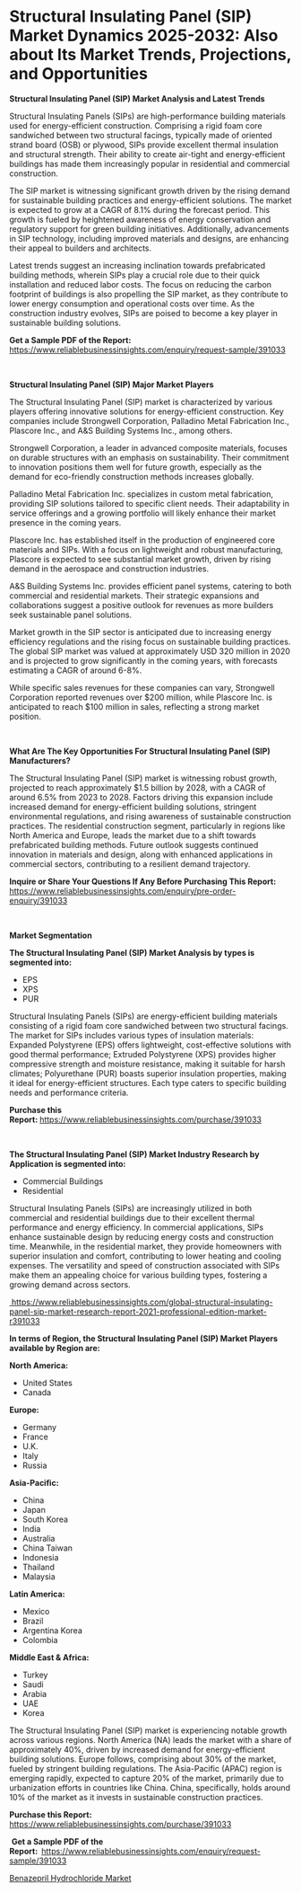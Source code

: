 <p><h1>Structural Insulating Panel (SIP) Market Dynamics 2025-2032: Also about Its Market Trends, Projections, and Opportunities</h1></p><p><strong>Structural Insulating Panel (SIP) Market Analysis and Latest Trends</strong></p>
<p><p>Structural Insulating Panels (SIPs) are high-performance building materials used for energy-efficient construction. Comprising a rigid foam core sandwiched between two structural facings, typically made of oriented strand board (OSB) or plywood, SIPs provide excellent thermal insulation and structural strength. Their ability to create air-tight and energy-efficient buildings has made them increasingly popular in residential and commercial construction.</p><p>The SIP market is witnessing significant growth driven by the rising demand for sustainable building practices and energy-efficient solutions. The market is expected to grow at a CAGR of 8.1% during the forecast period. This growth is fueled by heightened awareness of energy conservation and regulatory support for green building initiatives. Additionally, advancements in SIP technology, including improved materials and designs, are enhancing their appeal to builders and architects.</p><p>Latest trends suggest an increasing inclination towards prefabricated building methods, wherein SIPs play a crucial role due to their quick installation and reduced labor costs. The focus on reducing the carbon footprint of buildings is also propelling the SIP market, as they contribute to lower energy consumption and operational costs over time. As the construction industry evolves, SIPs are poised to become a key player in sustainable building solutions.</p></p>
<p><strong>Get a Sample PDF of the Report:&nbsp;</strong> <a href="https://www.reliablebusinessinsights.com/enquiry/request-sample/391033?utm_campaign=3109&utm_medium=2&utm_source=Github&utm_content=ia&utm_term=29032025&utm_id=structural-insulating-panel-sip">https://www.reliablebusinessinsights.com/enquiry/request-sample/391033</a></p>
<p>&nbsp;</p>
<p><strong>Structural Insulating Panel (SIP) Major Market Players</strong></p>
<p><p>The Structural Insulating Panel (SIP) market is characterized by various players offering innovative solutions for energy-efficient construction. Key companies include Strongwell Corporation, Palladino Metal Fabrication Inc., Plascore Inc., and A&S Building Systems Inc., among others. </p><p>Strongwell Corporation, a leader in advanced composite materials, focuses on durable structures with an emphasis on sustainability. Their commitment to innovation positions them well for future growth, especially as the demand for eco-friendly construction methods increases globally.</p><p>Palladino Metal Fabrication Inc. specializes in custom metal fabrication, providing SIP solutions tailored to specific client needs. Their adaptability in service offerings and a growing portfolio will likely enhance their market presence in the coming years.</p><p>Plascore Inc. has established itself in the production of engineered core materials and SIPs. With a focus on lightweight and robust manufacturing, Plascore is expected to see substantial market growth, driven by rising demand in the aerospace and construction industries.</p><p>A&S Building Systems Inc. provides efficient panel systems, catering to both commercial and residential markets. Their strategic expansions and collaborations suggest a positive outlook for revenues as more builders seek sustainable panel solutions.</p><p>Market growth in the SIP sector is anticipated due to increasing energy efficiency regulations and the rising focus on sustainable building practices. The global SIP market was valued at approximately USD 320 million in 2020 and is projected to grow significantly in the coming years, with forecasts estimating a CAGR of around 6-8%.</p><p>While specific sales revenues for these companies can vary, Strongwell Corporation reported revenues over $200 million, while Plascore Inc. is anticipated to reach $100 million in sales, reflecting a strong market position.</p></p>
<p>&nbsp;</p>
<p><strong>What Are The Key Opportunities For Structural Insulating Panel (SIP) Manufacturers?</strong></p>
<p><p>The Structural Insulating Panel (SIP) market is witnessing robust growth, projected to reach approximately $1.5 billion by 2028, with a CAGR of around 6.5% from 2023 to 2028. Factors driving this expansion include increased demand for energy-efficient building solutions, stringent environmental regulations, and rising awareness of sustainable construction practices. The residential construction segment, particularly in regions like North America and Europe, leads the market due to a shift towards prefabricated building methods. Future outlook suggests continued innovation in materials and design, along with enhanced applications in commercial sectors, contributing to a resilient demand trajectory.</p></p>
<p><strong>Inquire or Share Your Questions If Any Before Purchasing This Report:</strong> <a href="https://www.reliablebusinessinsights.com/enquiry/pre-order-enquiry/391033?utm_campaign=3109&utm_medium=2&utm_source=Github&utm_content=ia&utm_term=29032025&utm_id=structural-insulating-panel-sip">https://www.reliablebusinessinsights.com/enquiry/pre-order-enquiry/391033</a></p>
<p>&nbsp;</p>
<p><strong>Market Segmentation</strong></p>
<p><strong>The Structural Insulating Panel (SIP) Market Analysis by types is segmented into:</strong></p>
<p><ul><li>EPS</li><li>XPS</li><li>PUR</li></ul></p>
<p><p>Structural Insulating Panels (SIPs) are energy-efficient building materials consisting of a rigid foam core sandwiched between two structural facings. The market for SIPs includes various types of insulation materials: Expanded Polystyrene (EPS) offers lightweight, cost-effective solutions with good thermal performance; Extruded Polystyrene (XPS) provides higher compressive strength and moisture resistance, making it suitable for harsh climates; Polyurethane (PUR) boasts superior insulation properties, making it ideal for energy-efficient structures. Each type caters to specific building needs and performance criteria.</p></p>
<p><strong>Purchase this Report:&nbsp;</strong><a href="https://www.reliablebusinessinsights.com/purchase/391033?utm_campaign=3109&utm_medium=2&utm_source=Github&utm_content=ia&utm_term=29032025&utm_id=structural-insulating-panel-sip">https://www.reliablebusinessinsights.com/purchase/391033</a></p>
<p>&nbsp;</p>
<p><strong>The Structural Insulating Panel (SIP) Market Industry Research by Application is segmented into:</strong></p>
<p><ul><li>Commercial Buildings</li><li>Residential</li></ul></p>
<p><p>Structural Insulating Panels (SIPs) are increasingly utilized in both commercial and residential buildings due to their excellent thermal performance and energy efficiency. In commercial applications, SIPs enhance sustainable design by reducing energy costs and construction time. Meanwhile, in the residential market, they provide homeowners with superior insulation and comfort, contributing to lower heating and cooling expenses. The versatility and speed of construction associated with SIPs make them an appealing choice for various building types, fostering a growing demand across sectors.</p></p>
<p><a href="https://www.reliablebusinessinsights.com/global-structural-insulating-panel-sip-market-research-report-2021-professional-edition-market-r391033?utm_campaign=3109&utm_medium=2&utm_source=Github&utm_content=ia&utm_term=29032025&utm_id=structural-insulating-panel-sip">&nbsp;https://www.reliablebusinessinsights.com/global-structural-insulating-panel-sip-market-research-report-2021-professional-edition-market-r391033</a></p>
<p><strong>In terms of Region, the Structural Insulating Panel (SIP) Market Players available by Region are:</strong></p>
<p>
    <p> <strong> North America: </strong>
        <ul>
            <li>United States</li>
            <li>Canada</li>
        </ul>
        </p> 
    <p> <strong> Europe: </strong>
        <ul>
            <li>Germany</li>
            <li>France</li>
            <li>U.K.</li>
            <li>Italy</li>
            <li>Russia</li>
        </ul>
        </p> 
    <p> <strong> Asia-Pacific: </strong>
        <ul>
            <li>China</li>
            <li>Japan</li>
            <li>South Korea</li>
            <li>India</li>
            <li>Australia</li>
            <li>China Taiwan</li>
            <li>Indonesia</li>
            <li>Thailand</li>
            <li>Malaysia</li>
        </ul>
        </p> 
    <p> <strong> Latin America: </strong>
        <ul>
            <li>Mexico</li>
            <li>Brazil</li>
            <li>Argentina Korea</li>
            <li>Colombia</li>
        </ul>
        </p> 
    <p> <strong> Middle East & Africa: </strong>
        <ul>
            <li>Turkey</li>
            <li>Saudi</li>
            <li>Arabia</li>
            <li>UAE</li>
            <li>Korea</li>
        </ul>
    </p>
    </p>
<p><p>The Structural Insulating Panel (SIP) market is experiencing notable growth across various regions. North America (NA) leads the market with a share of approximately 40%, driven by increased demand for energy-efficient building solutions. Europe follows, comprising about 30% of the market, fueled by stringent building regulations. The Asia-Pacific (APAC) region is emerging rapidly, expected to capture 20% of the market, primarily due to urbanization efforts in countries like China. China, specifically, holds around 10% of the market as it invests in sustainable construction practices. </p></p>
<p><strong>Purchase this Report: </strong><a href="https://www.reliablebusinessinsights.com/purchase/391033?utm_campaign=3109&utm_medium=2&utm_source=Github&utm_content=ia&utm_term=29032025&utm_id=structural-insulating-panel-sip">https://www.reliablebusinessinsights.com/purchase/391033</a></p>
<p>&nbsp;<strong>Get a Sample PDF of the Report:&nbsp;&nbsp;</strong><a href="https://www.reliablebusinessinsights.com/enquiry/request-sample/391033?utm_campaign=3109&utm_medium=2&utm_source=Github&utm_content=ia&utm_term=29032025&utm_id=structural-insulating-panel-sip">https://www.reliablebusinessinsights.com/enquiry/request-sample/391033</a></p>
<p><strong></strong></p>
<p><p><a href="https://github.com/vigoseiler/Market-Research-Report-List-1/blob/main/benazepril-hydrochloride-market.md?utm_campaign=3109&utm_medium=2&utm_source=Github&utm_content=ia&utm_term=29032025&utm_id=structural-insulating-panel-sip">Benazepril Hydrochloride Market</a></p></p>